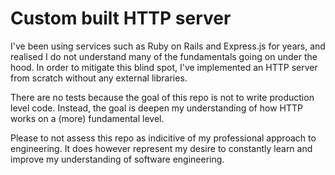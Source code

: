 # Custom built HTTP server

I've been using services such as Ruby on Rails and Express.js for years, and realised I do not understand many of the fundamentals going on under the hood.
In order to mitigate this blind spot, I've implemented an HTTP server from scratch without any external libraries.

There are no tests because the goal of this repo is not to write production level code. Instead, the goal is deepen my understanding of how HTTP works on a (more) fundamental level.

Please to not assess this repo as indicitive of my professional approach to engineering. It does however represent my desire to constantly learn and improve my understanding of software engineering.
